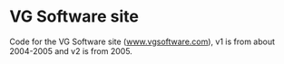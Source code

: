 # VG Software site
Code for the VG Software site (www.vgsoftware.com), v1 is from about 2004-2005 and v2 is from 2005.
